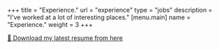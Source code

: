 +++
title = "Experience."
url = "experience"
type = "jobs"
description = "I've worked at a lot of interesting places."
[menu.main]
name = "Experience."
weight = 3
+++

[📄 Download my latest resume from here](/resume.pdf)

